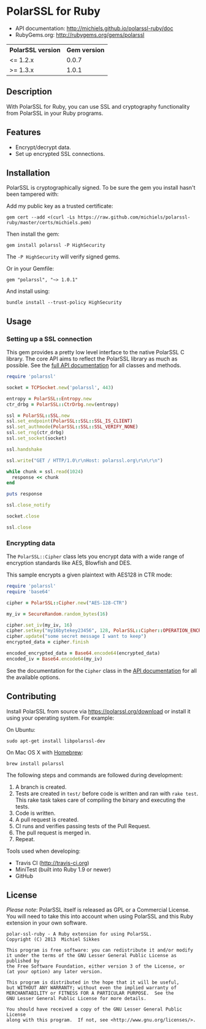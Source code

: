 PolarSSL for Ruby
=================

* API documentation: http://michiels.github.io/polarssl-ruby/doc
* RubyGems.org: http://rubygems.org/gems/polarssl

<table>
  <tr>
    <th>PolarSSL version</th>
    <th>Gem version</th>
  </tr>
  <tr>
    <td>&lt;= 1.2.x</td><td>0.0.7</td>
  </tr>
  <tr>
    <td>&gt;= 1.3.x</td><td>1.0.1</td>
  </tr>
</table>

## Description

With PolarSSL for Ruby, you can use SSL and cryptography functionality from PolarSSL in your Ruby programs.

## Features

* Encrypt/decrypt data.
* Set up encrypted SSL connections.

## Installation

PolarSSL is cryptographically signed. To be sure the gem you install hasn't been tampered with:

Add my public key as a trusted certificate:


```
gem cert --add <(curl -Ls https://raw.github.com/michiels/polarssl-ruby/master/certs/michiels.pem)
```

Then install the gem:

```
gem install polarssl -P HighSecurity
```

The `-P HighSecurity` will verify signed gems.

Or in your Gemfile:

```
gem "polarssl", "~> 1.0.1"
```

And install using:

```
bundle install --trust-policy HighSecurity
```

## Usage

### Setting up a SSL connection

This gem provides a pretty low level interface to the native PolarSSL C library.
The core API aims to reflect the PolarSSL library as much as possible. See the
[full API documentation](http://michiels.github.io/polarssl-ruby/doc/) for all classes and methods.

```ruby
require 'polarssl'

socket = TCPSocket.new('polarssl', 443)

entropy = PolarSSL::Entropy.new
ctr_drbg = PolarSSL::CtrDrbg.new(entropy)

ssl = PolarSSL::SSL.new
ssl.set_endpoint(PolarSSL::SSL::SSL_IS_CLIENT)
ssl.set_authmode(PolarSSL::SSL::SSL_VERIFY_NONE)
ssl.set_rng(ctr_drbg)
ssl.set_socket(socket)

ssl.handshake

ssl.write("GET / HTTP/1.0\r\nHost: polarssl.org\r\n\r\n")

while chunk = ssl.read(1024)
  response << chunk
end

puts response

ssl.close_notify

socket.close

ssl.close
```

### Encrypting data

The `PolarSSL::Cipher` class lets you encrypt data with a wide range of
encryption standards like AES, Blowfish and DES.

This sample encrypts a given plaintext with AES128 in CTR mode:

```ruby
require 'polarssl'
require 'base64'

cipher = PolarSSL::Cipher.new("AES-128-CTR")

my_iv = SecureRandom.random_bytes(16)

cipher.set_iv(my_iv, 16)
cipher.setkey("my16bytekey23456", 128, PolarSSL::Cipher::OPERATION_ENCRYPT)
cipher.update("some secret message I want to keep")
encrypted_data = cipher.finish

encoded_encrypted_data = Base64.encode64(encrypted_data)
encoded_iv = Base64.encode64(my_iv)
```

See the documentation for the `Cipher` class in the [API documentation](http://michiels.github.io/polarssl-ruby/doc)
for all the available options.

## Contributing

Install PolarSSL from source via https://polarssl.org/download or install it using your operating system. For example:

On Ubuntu:

```
sudo apt-get install libpolarssl-dev
```

On Mac OS X with [Homebrew](http://mxcl.github.io/homebrew/):

```
brew install polarssl
```

The following steps and commands are followed during development:

1. A branch is created.
2. Tests are created in `test/` before code is written and ran with `rake test`. This rake task takes care of compiling the binary and executing the tests.
3. Code is written.
4. A pull request is created.
5. CI runs and verifies passing tests of the Pull Request.
6. The pull request is merged in.
7. Repeat.

Tools used when developing:

* Travis CI (http://travis-ci.org)
* MiniTest (built into Ruby 1.9 or newer)
* GitHub

## License

*Please note*: PolarSSL itself is released as GPL or a Commercial License.
You will need to take this into account when using PolarSSL and this Ruby extension in your
own software.

```
polar-ssl-ruby - A Ruby extension for using PolarSSL.
Copyright (C) 2013  Michiel Sikkes

This program is free software: you can redistribute it and/or modify
it under the terms of the GNU Lesser General Public License as published by
the Free Software Foundation, either version 3 of the License, or
(at your option) any later version.

This program is distributed in the hope that it will be useful,
but WITHOUT ANY WARRANTY; without even the implied warranty of
MERCHANTABILITY or FITNESS FOR A PARTICULAR PURPOSE.  See the
GNU Lesser General Public License for more details.

You should have received a copy of the GNU Lesser General Public License
along with this program.  If not, see <http://www.gnu.org/licenses/>.
```
